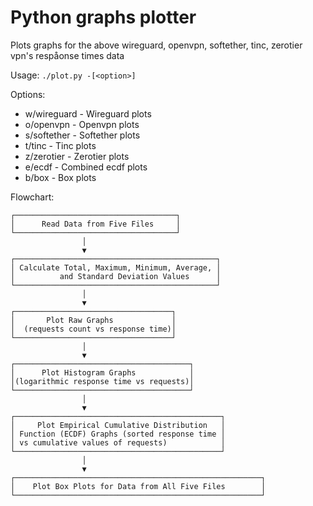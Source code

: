 # Python graphs plotter

Plots graphs for the above wireguard, openvpn, softether, tinc, zerotier vpn's respåonse times data

Usage: `./plot.py -[<option>]`

Options:
-    w/wireguard - Wireguard plots
-    o/openvpn - Openvpn plots
-    s/softether - Softether plots
-    t/tinc - Tinc plots
-    z/zerotier - Zerotier plots
-    e/ecdf - Combined ecdf plots
-    b/box - Box plots

Flowchart:

```
┌────────────────────────────────────┐
│      Read Data from Five Files     │
└────────────────────────────────────┘
                │
                ▼
┌─────────────────────────────────────────────┐
│ Calculate Total, Maximum, Minimum, Average, │
│          and Standard Deviation Values      │
└─────────────────────────────────────────────┘
                │
                ▼
┌───────────────────────────────────┐
│       Plot Raw Graphs             │
│  (requests count vs response time)│
└───────────────────────────────────┘
                │
                ▼
┌───────────────────────────────────────┐
│      Plot Histogram Graphs            │
│(logarithmic response time vs requests)│
└───────────────────────────────────────┘
                │
                ▼
┌──────────────────────────────────────────────┐
│     Plot Empirical Cumulative Distribution   │
│ Function (ECDF) Graphs (sorted response time │
│ vs cumulative values of requests)            │
└──────────────────────────────────────────────┘
                │
                ▼
┌───────────────────────────────────────────────────────┐
│    Plot Box Plots for Data from All Five Files        │
└───────────────────────────────────────────────────────┘
```